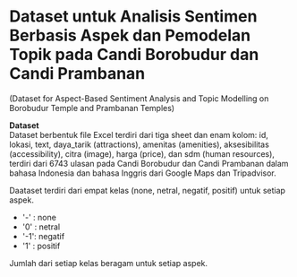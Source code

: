 # Dataset untuk Analisis Sentimen Berbasis Aspek dan Pemodelan Topik pada Candi Borobudur dan Candi Prambanan
(Dataset for Aspect-Based Sentiment Analysis and Topic Modelling on Borobudur Temple and Prambanan Temples)

<b>Dataset</b><br>
Dataset berbentuk file Excel terdiri dari tiga sheet dan enam kolom: id, lokasi, text, daya_tarik (attractions), amenitas (amenities), aksesibilitas (accessibility), citra (image), harga (price), dan sdm (human resources), terdiri dari 6743 ulasan pada Candi Borobudur dan Candi Prambanan dalam bahasa Indonesia dan bahasa Inggris dari Google Maps dan Tripadvisor.

Daataset terdiri dari empat kelas (none, netral, negatif, positif) untuk setiap aspek.

- '-' : none <br>
- '0' : netral <br>
- '-1': negatif <br>
- '1' : positif <br>

Jumlah dari setiap kelas beragam untuk setiap aspek.
